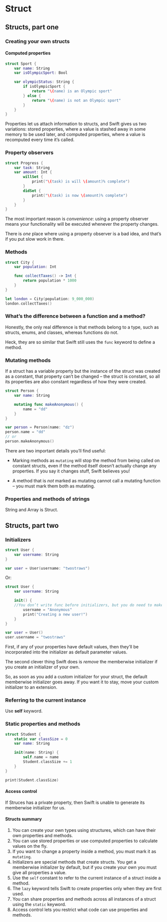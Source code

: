 
# Struct

## Structs, part one

### Creating your own structs

#### Computed properties

```swift
struct Sport {
    var name: String
    var isOlympicSport: Bool

    var olympicStatus: String {
        if isOlympicSport {
            return "\(name) is an Olympic sport"
        } else {
            return "\(name) is not an Olympic sport"
        }
    }
}
```

Properties let us attach information to structs, and Swift gives us two variations: stored properties, where a value is stashed away in some memory to be used later, and computed properties, where a value is recomputed every time it’s called.

### Property observers

```swift
struct Progress {
    var task: String
    var amount: Int {
        willSet {
            print("\(task) is will \(amount)% complete")
        }
        didSet {
            print("\(task) is now \(amount)% complete")
        }
    }
}
```

The most important reason is *convenience*: using a property observer means your functionality will be executed whenever the property changes.

There is *one* place where using a property observer is a bad idea, and that’s if you put slow work in there.

### Methods

```swift
struct City {
    var population: Int

    func collectTaxes() -> Int {
        return population * 1000
    }
}

let london = City(population: 9_000_000)
london.collectTaxes()
```

### What’s the difference between a function and a method?

Honestly, the only real difference is that methods belong to a type, such as structs, enums, and classes, whereas functions do not.

Heck, they are so similar that Swift still uses the `func` keyword to define a method.

### Mutating methods

If a struct has a variable property but the instance of the struct was created as a constant, that property can’t be changed – the struct is constant, so all its properties are also constant regardless of how they were created.

```swift
struct Person {
    var name: String

    mutating func makeAnonymous() {
        name = "dd"
    }
}

var person = Person(name: "dz")
person.name = "dd"
// or
person.makeAnonymous()
```

There are two important details you’ll find useful:

- Marking methods as `mutating` will stop the method from being called on constant structs, even if the method itself doesn’t actually change any properties. If you say it changes stuff, Swift believes you!

- A method that is *not* marked as mutating cannot call a mutating function – you must mark them both as mutating.

### Properties and methods of strings

String and Array is Struct.

## Structs, part two

### Initializers

```swift
struct User {
    var username: String
}

var user = User(username: "twostraws")

```

Or:

```swift
struct User {
    var username: String

    init() {
    //You don’t write func before initializers, but you do need to make sure all properties have a value before the initializer ends.
        username = "Anonymous"
        print("Creating a new user!")
    }
}

var user = User()
user.username = "twostraws"
```

First, if any of your properties have default values, then they’ll be incorporated into the initializer as default parameter values.  

The second clever thing Swift does is *remove* the memberwise initializer if you create an initializer of your own.

So, as soon as you add a custom initializer for your struct, the default memberwise initializer goes away. If you want it to stay, move your custom initializer to an extension.

### Referring to the current instance

Use **self** keyword.

### Static properties and methods

```swift
struct Student {
    static var classSize = 0
    var name: String

    init(name: String) {
        self.name = name
        Student.classSize += 1
    }
}

print(Student.classSize)

```

#### Access control

If Struces has a private property, then Swift is unable to generate its memberwise initializer for us.

#### Structs summary

1. You can create your own types using structures, which can have their own properties and methods.
2. You can use stored properties or use computed properties to calculate values on the fly.
3. If you want to change a property inside a method, you must mark it as `mutating`.
4. Initializers are special methods that create structs. You get a memberwise initializer by default, but if you create your own you must give all properties a value.
5. Use the `self` constant to refer to the current instance of a struct inside a method.
6. The `lazy` keyword tells Swift to create properties only when they are first used.
7. You can share properties and methods across all instances of a struct using the `static` keyword.
8. Access control lets you restrict what code can use properties and methods.
